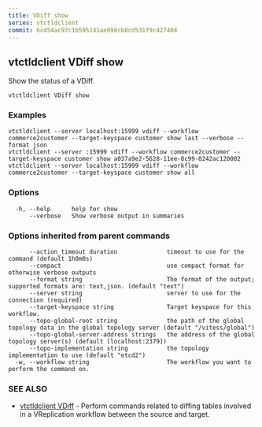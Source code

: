 ```yaml
---
title: VDiff show
series: vtctldclient
commit: bc454ac97c1b595141ae098cb8cd531f9c427404
---
```

## vtctldclient VDiff show

Show the status of a VDiff.

```
vtctldclient VDiff show
```

### Examples

```
vtctldclient --server localhost:15999 vdiff --workflow commerce2customer --target-keyspace customer show last --verbose --format json
vtctldclient --server :15999 vdiff --workflow commerce2customer --target-keyspace customer show a037a9e2-5628-11ee-8c99-0242ac120002
vtctldclient --server localhost:15999 vdiff --workflow commerce2customer --target-keyspace customer show all
```

### Options

```
  -h, --help      help for show
      --verbose   Show verbose output in summaries
```

### Options inherited from parent commands

```
      --action_timeout duration              timeout to use for the command (default 1h0m0s)
      --compact                              use compact format for otherwise verbose outputs
      --format string                        The format of the output; supported formats are: text,json. (default "text")
      --server string                        server to use for the connection (required)
      --target-keyspace string               Target keyspace for this workflow.
      --topo-global-root string              the path of the global topology data in the global topology server (default "/vitess/global")
      --topo-global-server-address strings   the address of the global topology server(s) (default [localhost:2379])
      --topo-implementation string           the topology implementation to use (default "etcd2")
  -w, --workflow string                      The workflow you want to perform the command on.
```

### SEE ALSO

* [vtctldclient VDiff](../)	 - Perform commands related to diffing tables involved in a VReplication workflow between the source and target.

